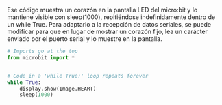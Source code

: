 Ese código muestra un corazón en la pantalla LED del micro:bit y lo mantiene visible con sleep(1000), repitiéndose indefinidamente dentro de un while True. Para adaptarlo a la recepción de datos seriales, se puede modificar para que en lugar de mostrar un corazón fijo, lea un carácter enviado por el puerto serial y lo muestre en la pantalla.
```py
# Imports go at the top
from microbit import *


# Code in a 'while True:' loop repeats forever
while True:
    display.show(Image.HEART)
    sleep(1000)
```
